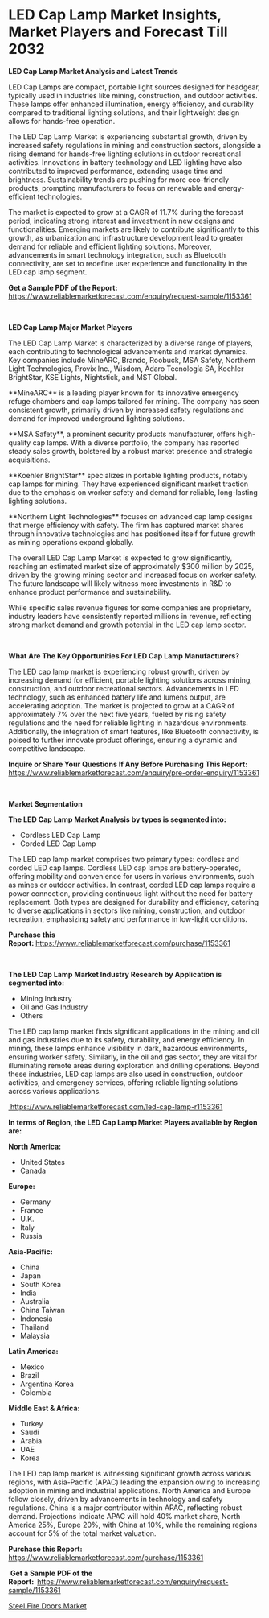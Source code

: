 <p><h1>LED Cap Lamp Market Insights, Market Players and Forecast Till 2032</h1></p><p><strong>LED Cap Lamp Market Analysis and Latest Trends</strong></p>
<p><p>LED Cap Lamps are compact, portable light sources designed for headgear, typically used in industries like mining, construction, and outdoor activities. These lamps offer enhanced illumination, energy efficiency, and durability compared to traditional lighting solutions, and their lightweight design allows for hands-free operation. </p><p>The LED Cap Lamp Market is experiencing substantial growth, driven by increased safety regulations in mining and construction sectors, alongside a rising demand for hands-free lighting solutions in outdoor recreational activities. Innovations in battery technology and LED lighting have also contributed to improved performance, extending usage time and brightness. Sustainability trends are pushing for more eco-friendly products, prompting manufacturers to focus on renewable and energy-efficient technologies.</p><p>The market is expected to grow at a CAGR of 11.7% during the forecast period, indicating strong interest and investment in new designs and functionalities. Emerging markets are likely to contribute significantly to this growth, as urbanization and infrastructure development lead to greater demand for reliable and efficient lighting solutions. Moreover, advancements in smart technology integration, such as Bluetooth connectivity, are set to redefine user experience and functionality in the LED cap lamp segment.</p></p>
<p><strong>Get a Sample PDF of the Report:&nbsp;</strong> <a href="https://www.reliablemarketforecast.com/enquiry/request-sample/1153361?utm_campaign=2478&utm_medium=2&utm_source=Github&utm_content=ia&utm_term=04042025&utm_id=led-cap-lamp">https://www.reliablemarketforecast.com/enquiry/request-sample/1153361</a></p>
<p>&nbsp;</p>
<p><strong>LED Cap Lamp Major Market Players</strong></p>
<p><p>The LED Cap Lamp Market is characterized by a diverse range of players, each contributing to technological advancements and market dynamics. Key companies include MineARC, Brando, Roobuck, MSA Safety, Northern Light Technologies, Provix Inc., Wisdom, Adaro Tecnología SA, Koehler BrightStar, KSE Lights, Nightstick, and MST Global.</p><p>**MineARC** is a leading player known for its innovative emergency refuge chambers and cap lamps tailored for mining. The company has seen consistent growth, primarily driven by increased safety regulations and demand for improved underground lighting solutions. </p><p>**MSA Safety**, a prominent security products manufacturer, offers high-quality cap lamps. With a diverse portfolio, the company has reported steady sales growth, bolstered by a robust market presence and strategic acquisitions.</p><p>**Koehler BrightStar** specializes in portable lighting products, notably cap lamps for mining. They have experienced significant market traction due to the emphasis on worker safety and demand for reliable, long-lasting lighting solutions.</p><p>**Northern Light Technologies** focuses on advanced cap lamp designs that merge efficiency with safety. The firm has captured market shares through innovative technologies and has positioned itself for future growth as mining operations expand globally.</p><p>The overall LED Cap Lamp Market is expected to grow significantly, reaching an estimated market size of approximately $300 million by 2025, driven by the growing mining sector and increased focus on worker safety. The future landscape will likely witness more investments in R&D to enhance product performance and sustainability.</p><p>While specific sales revenue figures for some companies are proprietary, industry leaders have consistently reported millions in revenue, reflecting strong market demand and growth potential in the LED cap lamp sector.</p></p>
<p>&nbsp;</p>
<p><strong>What Are The Key Opportunities For LED Cap Lamp Manufacturers?</strong></p>
<p><p>The LED cap lamp market is experiencing robust growth, driven by increasing demand for efficient, portable lighting solutions across mining, construction, and outdoor recreational sectors. Advancements in LED technology, such as enhanced battery life and lumens output, are accelerating adoption. The market is projected to grow at a CAGR of approximately 7% over the next five years, fueled by rising safety regulations and the need for reliable lighting in hazardous environments. Additionally, the integration of smart features, like Bluetooth connectivity, is poised to further innovate product offerings, ensuring a dynamic and competitive landscape.</p></p>
<p><strong>Inquire or Share Your Questions If Any Before Purchasing This Report:</strong> <a href="https://www.reliablemarketforecast.com/enquiry/pre-order-enquiry/1153361?utm_campaign=2478&utm_medium=2&utm_source=Github&utm_content=ia&utm_term=04042025&utm_id=led-cap-lamp">https://www.reliablemarketforecast.com/enquiry/pre-order-enquiry/1153361</a></p>
<p>&nbsp;</p>
<p><strong>Market Segmentation</strong></p>
<p><strong>The LED Cap Lamp Market Analysis by types is segmented into:</strong></p>
<p><ul><li>Cordless LED Cap Lamp</li><li>Corded LED Cap Lamp</li></ul></p>
<p><p>The LED cap lamp market comprises two primary types: cordless and corded LED cap lamps. Cordless LED cap lamps are battery-operated, offering mobility and convenience for users in various environments, such as mines or outdoor activities. In contrast, corded LED cap lamps require a power connection, providing continuous light without the need for battery replacement. Both types are designed for durability and efficiency, catering to diverse applications in sectors like mining, construction, and outdoor recreation, emphasizing safety and performance in low-light conditions.</p></p>
<p><strong>Purchase this Report:&nbsp;</strong><a href="https://www.reliablemarketforecast.com/purchase/1153361?utm_campaign=2478&utm_medium=2&utm_source=Github&utm_content=ia&utm_term=04042025&utm_id=led-cap-lamp">https://www.reliablemarketforecast.com/purchase/1153361</a></p>
<p>&nbsp;</p>
<p><strong>The LED Cap Lamp Market Industry Research by Application is segmented into:</strong></p>
<p><ul><li>Mining Industry</li><li>Oil and Gas Industry</li><li>Others</li></ul></p>
<p><p>The LED cap lamp market finds significant applications in the mining and oil and gas industries due to its safety, durability, and energy efficiency. In mining, these lamps enhance visibility in dark, hazardous environments, ensuring worker safety. Similarly, in the oil and gas sector, they are vital for illuminating remote areas during exploration and drilling operations. Beyond these industries, LED cap lamps are also used in construction, outdoor activities, and emergency services, offering reliable lighting solutions across various applications.</p></p>
<p><a href="https://www.reliablemarketforecast.com/led-cap-lamp-r1153361?utm_campaign=2478&utm_medium=2&utm_source=Github&utm_content=ia&utm_term=04042025&utm_id=led-cap-lamp">&nbsp;https://www.reliablemarketforecast.com/led-cap-lamp-r1153361</a></p>
<p><strong>In terms of Region, the LED Cap Lamp Market Players available by Region are:</strong></p>
<p>
    <p> <strong> North America: </strong>
        <ul>
            <li>United States</li>
            <li>Canada</li>
        </ul>
        </p> 
    <p> <strong> Europe: </strong>
        <ul>
            <li>Germany</li>
            <li>France</li>
            <li>U.K.</li>
            <li>Italy</li>
            <li>Russia</li>
        </ul>
        </p> 
    <p> <strong> Asia-Pacific: </strong>
        <ul>
            <li>China</li>
            <li>Japan</li>
            <li>South Korea</li>
            <li>India</li>
            <li>Australia</li>
            <li>China Taiwan</li>
            <li>Indonesia</li>
            <li>Thailand</li>
            <li>Malaysia</li>
        </ul>
        </p> 
    <p> <strong> Latin America: </strong>
        <ul>
            <li>Mexico</li>
            <li>Brazil</li>
            <li>Argentina Korea</li>
            <li>Colombia</li>
        </ul>
        </p> 
    <p> <strong> Middle East & Africa: </strong>
        <ul>
            <li>Turkey</li>
            <li>Saudi</li>
            <li>Arabia</li>
            <li>UAE</li>
            <li>Korea</li>
        </ul>
    </p>
    </p>
<p><p>The LED cap lamp market is witnessing significant growth across various regions, with Asia-Pacific (APAC) leading the expansion owing to increasing adoption in mining and industrial applications. North America and Europe follow closely, driven by advancements in technology and safety regulations. China is a major contributor within APAC, reflecting robust demand. Projections indicate APAC will hold 40% market share, North America 25%, Europe 20%, with China at 10%, while the remaining regions account for 5% of the total market valuation.</p></p>
<p><strong>Purchase this Report: </strong><a href="https://www.reliablemarketforecast.com/purchase/1153361?utm_campaign=2478&utm_medium=2&utm_source=Github&utm_content=ia&utm_term=04042025&utm_id=led-cap-lamp">https://www.reliablemarketforecast.com/purchase/1153361</a></p>
<p>&nbsp;<strong>Get a Sample PDF of the Report:&nbsp;&nbsp;</strong><a href="https://www.reliablemarketforecast.com/enquiry/request-sample/1153361?utm_campaign=2478&utm_medium=2&utm_source=Github&utm_content=ia&utm_term=04042025&utm_id=led-cap-lamp">https://www.reliablemarketforecast.com/enquiry/request-sample/1153361</a></p>
<p><strong></strong></p>
<p><p><a href="https://github.com/arvelm4nthig/Market-Research-Report-List-1/blob/main/steel-fire-doors-market.md?utm_campaign=2478&utm_medium=2&utm_source=Github&utm_content=ia&utm_term=04042025&utm_id=led-cap-lamp">Steel Fire Doors Market</a></p></p>